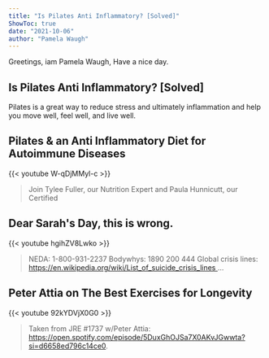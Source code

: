 ```yaml
---
title: "Is Pilates Anti Inflammatory? [Solved]"
ShowToc: true 
date: "2021-10-06"
author: "Pamela Waugh" 
---
```


Greetings, iam Pamela Waugh, Have a nice day.
## Is Pilates Anti Inflammatory? [Solved]
Pilates is a great way to reduce stress and ultimately inflammation and help you move well, feel well, and live well.

## Pilates & an Anti Inflammatory Diet for Autoimmune Diseases
{{< youtube W-qDjMMyl-c >}}
>Join Tylee Fuller, our Nutrition Expert and Paula Hunnicutt, our Certified 

## Dear Sarah's Day, this is wrong.
{{< youtube hgihZV8Lwko >}}
>NEDA: 1-800-931-2237 Bodywhys: 1890 200 444 Global crisis lines: https://en.wikipedia.org/wiki/List_of_suicide_crisis_lines ...

## Peter Attia on The Best Exercises for Longevity
{{< youtube 92kYDVjX0G0 >}}
>Taken from JRE #1737 w/Peter Attia: https://open.spotify.com/episode/5DuxGhOJSa7X0AKvJGwwta?si=d6658ed796c14ce0.

